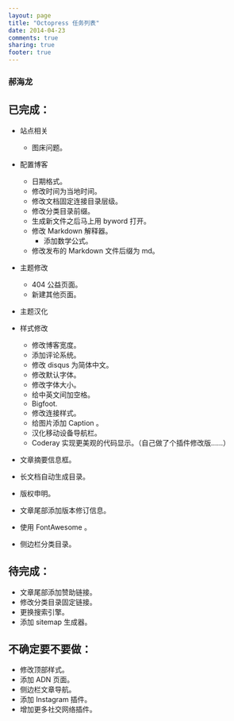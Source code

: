 ```yaml
---
layout: page
title: "Octopress 任务列表"
date: 2014-04-23
comments: true
sharing: true
footer: true
---
```

### 郝海龙

## 已完成：
- 站点相关
	- 图床问题。
- 配置博客
	- 日期格式。
	- 修改时间为当地时间。
	- 修改文档固定连接目录层级。
	- 修改分类目录前缀。
	- 生成新文件之后马上用 byword 打开。
	- 修改 Markdown 解释器。
		- 添加数学公式。
	- 修改发布的 Markdown 文件后缀为 md。
- 主题修改
	- 404 公益页面。
	- 新建其他页面。
- 主题汉化
- 样式修改
	- 修改博客宽度。
	- 添加评论系统。
	- 修改 disqus 为简体中文。
	- 修改默认字体。
	- 修改字体大小。
	- 给中英文间加空格。
	- Bigfoot.
	- 修改连接样式。
	- 给图片添加 Caption 。
	- 汉化移动设备导航栏。
	- Coderay 实现更美观的代码显示。（自己做了个插件修改版……）
- 文章摘要信息框。
- 长文档自动生成目录。

- 版权申明。
- 文章尾部添加版本修订信息。
- 使用 FontAwesome 。
- 侧边栏分类目录。

## 待完成：
* 文章尾部添加赞助链接。
* 修改分类目录固定链接。
* 更换搜索引擎。
* 添加 sitemap 生成器。

## 不确定要不要做：

* 修改顶部样式。
* 添加 ADN 页面。
* 侧边栏文章导航。
* 添加 Instagram 插件。
* 增加更多社交网络插件。